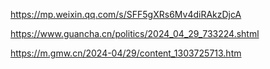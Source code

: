 https://mp.weixin.qq.com/s/SFF5gXRs6Mv4diRAkzDjcA

https://www.guancha.cn/politics/2024_04_29_733224.shtml

https://m.gmw.cn/2024-04/29/content_1303725713.htm